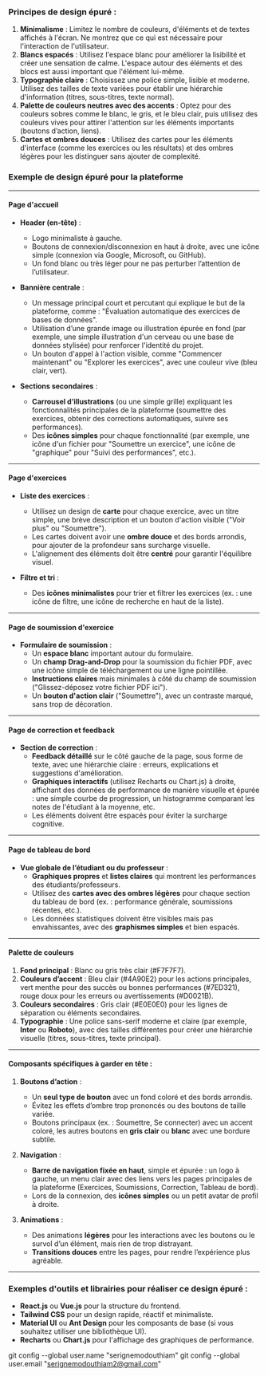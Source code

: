 ### **Principes de design épuré :**

1. **Minimalisme** : Limitez le nombre de couleurs, d'éléments et de textes affichés à l'écran. Ne montrez que ce qui est nécessaire pour l'interaction de l'utilisateur.
2. **Blancs espacés** : Utilisez l'espace blanc pour améliorer la lisibilité et créer une sensation de calme. L'espace autour des éléments et des blocs est aussi important que l'élément lui-même.
3. **Typographie claire** : Choisissez une police simple, lisible et moderne. Utilisez des tailles de texte variées pour établir une hiérarchie d'information (titres, sous-titres, texte normal).
4. **Palette de couleurs neutres avec des accents** : Optez pour des couleurs sobres comme le blanc, le gris, et le bleu clair, puis utilisez des couleurs vives pour attirer l'attention sur les éléments importants (boutons d’action, liens).
5. **Cartes et ombres douces** : Utilisez des cartes pour les éléments d'interface (comme les exercices ou les résultats) et des ombres légères pour les distinguer sans ajouter de complexité.

### **Exemple de design épuré pour la plateforme**

---

#### **Page d'accueil**

- **Header (en-tête)** :
  - Logo minimaliste à gauche.
  - Boutons de connexion/disconnexion en haut à droite, avec une icône simple (connexion via Google, Microsoft, ou GitHub).
  - Un fond blanc ou très léger pour ne pas perturber l’attention de l’utilisateur.
  
- **Bannière centrale** :
  - Un message principal court et percutant qui explique le but de la plateforme, comme : "Évaluation automatique des exercices de bases de données".
  - Utilisation d’une grande image ou illustration épurée en fond (par exemple, une simple illustration d'un cerveau ou une base de données stylisée) pour renforcer l'identité du projet.
  - Un bouton d'appel à l'action visible, comme "Commencer maintenant" ou "Explorer les exercices", avec une couleur vive (bleu clair, vert).

- **Sections secondaires** :
  - **Carrousel d’illustrations** (ou une simple grille) expliquant les fonctionnalités principales de la plateforme (soumettre des exercices, obtenir des corrections automatiques, suivre ses performances).
  - Des **icônes simples** pour chaque fonctionnalité (par exemple, une icône d'un fichier pour "Soumettre un exercice", une icône de "graphique" pour "Suivi des performances", etc.).

---

#### **Page d'exercices**

- **Liste des exercices** :
  - Utilisez un design de **carte** pour chaque exercice, avec un titre simple, une brève description et un bouton d'action visible ("Voir plus" ou "Soumettre").
  - Les cartes doivent avoir une **ombre douce** et des bords arrondis, pour ajouter de la profondeur sans surcharge visuelle.
  - L'alignement des éléments doit être **centré** pour garantir l'équilibre visuel.

- **Filtre et tri** :
  - Des **icônes minimalistes** pour trier et filtrer les exercices (ex. : une icône de filtre, une icône de recherche en haut de la liste).

---

#### **Page de soumission d'exercice**

- **Formulaire de soumission** :
  - Un **espace blanc** important autour du formulaire.
  - Un **champ Drag-and-Drop** pour la soumission du fichier PDF, avec une icône simple de téléchargement ou une ligne pointillée.
  - **Instructions claires** mais minimales à côté du champ de soumission ("Glissez-déposez votre fichier PDF ici").
  - Un **bouton d'action clair** ("Soumettre"), avec un contraste marqué, sans trop de décoration.

---

#### **Page de correction et feedback**

- **Section de correction** :
  - **Feedback détaillé** sur le côté gauche de la page, sous forme de texte, avec une hiérarchie claire : erreurs, explications et suggestions d'amélioration.
  - **Graphiques interactifs** (utilisez Recharts ou Chart.js) à droite, affichant des données de performance de manière visuelle et épurée : une simple courbe de progression, un histogramme comparant les notes de l'étudiant à la moyenne, etc.
  - Les éléments doivent être espacés pour éviter la surcharge cognitive.

---

#### **Page de tableau de bord**

- **Vue globale de l’étudiant ou du professeur** :
  - **Graphiques propres** et **listes claires** qui montrent les performances des étudiants/professeurs.
  - Utilisez des **cartes avec des ombres légères** pour chaque section du tableau de bord (ex. : performance générale, soumissions récentes, etc.).
  - Les données statistiques doivent être visibles mais pas envahissantes, avec des **graphismes simples** et bien espacés.

---

#### **Palette de couleurs**

1. **Fond principal** : Blanc ou gris très clair (#F7F7F7).
2. **Couleurs d’accent** : Bleu clair (#4A90E2) pour les actions principales, vert menthe pour des succès ou bonnes performances (#7ED321), rouge doux pour les erreurs ou avertissements (#D0021B).
3. **Couleurs secondaires** : Gris clair (#E0E0E0) pour les lignes de séparation ou éléments secondaires.
4. **Typographie** : Une police sans-serif moderne et claire (par exemple, **Inter** ou **Roboto**), avec des tailles différentes pour créer une hiérarchie visuelle (titres, sous-titres, texte principal).

---

#### **Composants spécifiques à garder en tête :**

1. **Boutons d’action** :
   - Un **seul type de bouton** avec un fond coloré et des bords arrondis.
   - Évitez les effets d’ombre trop prononcés ou des boutons de taille variée.
   - Boutons principaux (ex. : Soumettre, Se connecter) avec un accent coloré, les autres boutons en **gris clair** ou **blanc** avec une bordure subtile.

2. **Navigation** :
   - **Barre de navigation fixée en haut**, simple et épurée : un logo à gauche, un menu clair avec des liens vers les pages principales de la plateforme (Exercices, Soumissions, Correction, Tableau de bord).
   - Lors de la connexion, des **icônes simples** ou un petit avatar de profil à droite.

3. **Animations** :
   - Des animations **légères** pour les interactions avec les boutons ou le survol d’un élément, mais rien de trop distrayant.
   - **Transitions douces** entre les pages, pour rendre l’expérience plus agréable.

---

### **Exemples d'outils et librairies pour réaliser ce design épuré :**
- **React.js** ou **Vue.js** pour la structure du frontend.
- **Tailwind CSS** pour un design rapide, réactif et minimaliste.
- **Material UI** ou **Ant Design** pour les composants de base (si vous souhaitez utiliser une bibliothèque UI).
- **Recharts** ou **Chart.js** pour l'affichage des graphiques de performance.


git config --global user.name "serignemodouthiam"
git config --global user.email "serignemodouthiam2@gmail.com"
